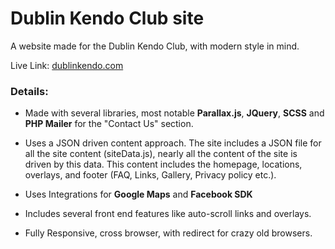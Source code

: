 # Dublin Kendo Club site

A website made for the Dublin Kendo Club, with modern style in mind. 

Live Link: [dublinkendo.com](http://dublinkendo.com/)

### Details:

- Made with several libraries, most notable **Parallax.js**, **JQuery**, **SCSS** and **PHP Mailer** for the "Contact Us" section.
- Uses a JSON driven content approach. The site includes a JSON file for all the site content (siteData.js), nearly all the content of the site is driven by this data. This content includes the homepage, locations, overlays, and footer (FAQ, Links, Gallery, Privacy policy etc.).

- Uses Integrations for **Google Maps** and **Facebook SDK**
- Includes several front end features like auto-scroll links and overlays.
- Fully Responsive, cross browser, with redirect for crazy old browsers.


